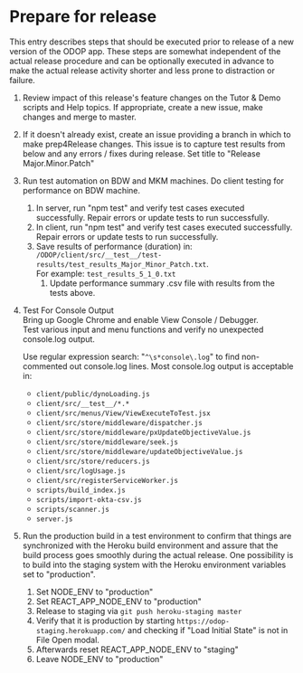 # Prepare for release

This entry describes steps that should be executed prior to release of a new version of the ODOP app. 
These steps are somewhat independent of the actual release procedure and 
can be optionally executed in advance to make the actual release activity shorter and less prone to distraction or failure.  

1. Review impact of this release's feature changes on the Tutor & Demo scripts and Help topics. 
If appropriate, create a new issue, make changes and merge to master.  

1. If it doesn't already exist, create an issue providing a branch in which to make prep4Release changes. 
This issue is to capture test results from below and any errors / fixes during release. Set title to "Release Major.Minor.Patch"  

1. Run test automation on BDW and MKM machines. Do client testing for performance on BDW machine. 
    1. In server, run "npm test" and verify test cases executed successfully. Repair errors or update tests to run successfully. 
    1. In client, run "npm test" and verify test cases executed successfully. Repair errors or update tests to run successfully.  
    1. Save results of performance (duration) in:  
`/ODOP/client/src/__test__/test-results/test_results_Major_Minor_Patch.txt`.   
For example: `test_results_5_1_0.txt`
        1. Update performance summary .csv file with results from the tests above.
    
1. Test For Console Output  
Bring up Google Chrome and enable View Console / Debugger.  
Test various input and menu functions and verify no unexpected console.log output.   
   
   Use regular expression search: "`^\s*console\.log`" to find non-commented out console.log lines.
   Most console.log output is acceptable in: 
     * `client/public/dynoLoading.js` 
     * `client/src/__test__/*.*` 
     * `client/src/menus/View/ViewExecuteToTest.jsx` 
     * `client/src/store/middleware/dispatcher.js` 
     * `client/src/store/middleware/pxUpdateObjectiveValue.js` 
     * `client/src/store/middleware/seek.js` 
     * `client/src/store/middleware/updateObjectiveValue.js` 
     * `client/src/store/reducers.js` 
     * `client/src/logUsage.js` 
     * `client/src/registerServiceWorker.js` 
     * `scripts/build_index.js` 
     * `scripts/import-okta-csv.js`
     * `scripts/scanner.js` 
     * `server.js` 

1. Run the production build in a test environment to confirm that things are synchronized 
with the Heroku build environment and assure that the build process goes smoothly during the actual release. 
One possibility is to build into the staging system with the Heroku environment variables set to "production".

    1. Set NODE_ENV to "production"
    1. Set REACT_APP_NODE_ENV to "production"
    1. Release to staging via `git push heroku-staging master`
    1. Verify that it is production by starting `https://odop-staging.herokuapp.com/` and checking if "Load Initial State" is not in File Open modal.
    1. Afterwards reset REACT_APP_NODE_ENV to "staging"
    1. Leave NODE_ENV to "production"
